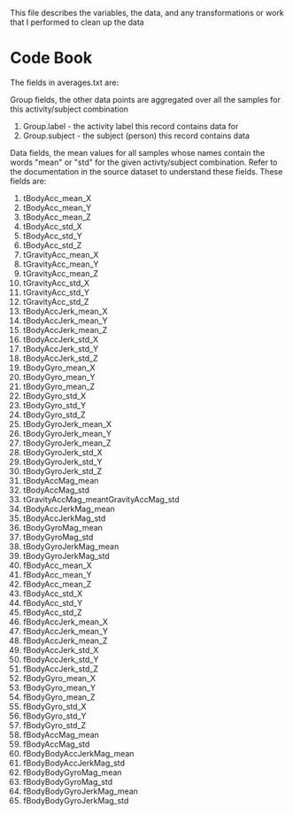 This file describes the variables, the data, and any transformations or work that I performed to clean up the data

# Code Book
The fields in averages.txt are:

Group fields, the other data points are aggregated over all the samples for this activity/subject combination
 1. Group.label - the activity label this record contains data for
 2. Group.subject - the subject (person) this record contains data

Data fields, the mean values for all samples whose names contain the words "mean" or "std" for the given activty/subject combination. Refer to the documentation in the source dataset to understand these fields. These fields are:
1. tBodyAcc_mean_X
2. tBodyAcc_mean_Y
3. tBodyAcc_mean_Z
4. tBodyAcc_std_X
5. tBodyAcc_std_Y
6. tBodyAcc_std_Z
7. tGravityAcc_mean_X
8. tGravityAcc_mean_Y
9. tGravityAcc_mean_Z
10. tGravityAcc_std_X
11. tGravityAcc_std_Y
12. tGravityAcc_std_Z
13. tBodyAccJerk_mean_X
14. tBodyAccJerk_mean_Y
15. tBodyAccJerk_mean_Z
16. tBodyAccJerk_std_X
17. tBodyAccJerk_std_Y
18. tBodyAccJerk_std_Z
19. tBodyGyro_mean_X
20. tBodyGyro_mean_Y
21. tBodyGyro_mean_Z
22. tBodyGyro_std_X
23. tBodyGyro_std_Y
24. tBodyGyro_std_Z
25. tBodyGyroJerk_mean_X
26. tBodyGyroJerk_mean_Y
27. tBodyGyroJerk_mean_Z
28. tBodyGyroJerk_std_X
29. tBodyGyroJerk_std_Y
30. tBodyGyroJerk_std_Z
31. tBodyAccMag_mean
32. tBodyAccMag_std
33. tGravityAccMag_meantGravityAccMag_std
34. tBodyAccJerkMag_mean
35. tBodyAccJerkMag_std
36. tBodyGyroMag_mean
37. tBodyGyroMag_std
38. tBodyGyroJerkMag_mean
39. tBodyGyroJerkMag_std
40. fBodyAcc_mean_X
41. fBodyAcc_mean_Y
42. fBodyAcc_mean_Z
43. fBodyAcc_std_X
44. fBodyAcc_std_Y
45. fBodyAcc_std_Z
46. fBodyAccJerk_mean_X
47. fBodyAccJerk_mean_Y
48. fBodyAccJerk_mean_Z
49. fBodyAccJerk_std_X
50. fBodyAccJerk_std_Y
51. fBodyAccJerk_std_Z
52. fBodyGyro_mean_X
53. fBodyGyro_mean_Y
54. fBodyGyro_mean_Z
55. fBodyGyro_std_X
56. fBodyGyro_std_Y
57. fBodyGyro_std_Z
58. fBodyAccMag_mean
59. fBodyAccMag_std
60. fBodyBodyAccJerkMag_mean
61. fBodyBodyAccJerkMag_std
62. fBodyBodyGyroMag_mean
63. fBodyBodyGyroMag_std
64. fBodyBodyGyroJerkMag_mean
65. fBodyBodyGyroJerkMag_std
